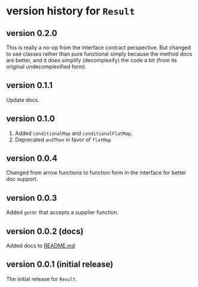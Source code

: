 # version history for `Result`

## version 0.2.0

This is really a no-op from the interface contract perspective. But changed to use classes rather than pure functional simply because the method docs are better, and it does simplify (decomplexify) the code a bit (from its original undecomplexified form). 

## version 0.1.1

Update docs.

## version 0.1.0

1. Added `conditionalMap` and `conditionalFlatMap`.
2. Deprecated `andThen` in favor of `flatMap`

## version 0.0.4

Changed from arrow functions to function form in the interface for better doc support.

## version 0.0.3

Added `getOr` that accepts a supplier function.

## version 0.0.2 (docs)

Added docs to [README.md](README.md)

## version 0.0.1 (initial release)

The initial release for `Result`.
